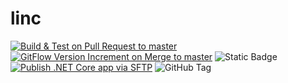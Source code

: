 # linc

[![Build & Test on Pull Request to master](https://github.com/panayot-zhi/linc/actions/workflows/build.yml/badge.svg)](https://github.com/panayot-zhi/linc/actions/workflows/build.yml)  
[![GitFlow Version Increment on Merge to master](https://github.com/panayot-zhi/linc/actions/workflows/version.yml/badge.svg)](https://github.com/panayot-zhi/linc/actions/workflows/version.yml)
![Static Badge](https://img.shields.io/badge/latest-v.1.17.19-blue)  
[![Publish .NET Core app via SFTP](https://github.com/panayot-zhi/linc/actions/workflows/publish.yml/badge.svg)](https://github.com/panayot-zhi/linc/actions/workflows/publish.yml)
![GitHub Tag](https://img.shields.io/github/v/tag/panayot-zhi/linc?label=version)  
